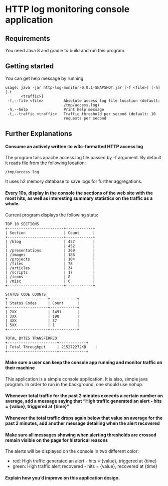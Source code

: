 # HTTP log monitoring console application

## Requirements
You need Java 8 and gradle to build and run this program. 

## Getting started
You can get help message by running:

```
usage: java -jar http-log-monitor-0.0.1-SNAPSHOT.jar [-f <file>] [-h] [-t
       <traffic>]
 -f,--file <file>         Absolute access log file location (default:
                          /tmp/access.log)
 -h,--help                Print help message
 -t,--traffic <traffic>   Traffic threshold per second (default: 10
                          requests per second
```

## Further Explanations

#### Consume an actively written-to w3c-formatted HTTP access log
The program tails apache access.log file passed by -f argument. By default it reads file from the following location:

```
/tmp/access.log
``` 

It uses h2 memory database to save logs for further aggregations.


#### Every 10s, display in the console the sections of the web site with the most hits, as well as interesting summary statistics on the traffic as a whole.

Current program displays the following stats:

```
TOP 10 SECTIONS
+-------------------------+------------+
| Section                 | Count      |
+-------------------------+------------+
| /blog                   | 457        |
|                         | 452        |
| /presentations          | 369        |
| /images                 | 186        |
| /projects               | 104        |
| /files                  | 78         |
| /articles               | 34         |
| /scripts                | 17         |
| /icons                  | 8          |
| /misc                   | 6          |
+-------------------------+------------+

STATUS CODE COUNTS
+------------------+------------+
| Status Codes     | Count      |
+------------------+------------+
| 2XX              | 1491       |
| 3XX              | 198        |
| 4XX              | 37         |
| 5XX              | 1          |
+------------------+------------+

TOTAL BYTES TRANSFERRED
+----------------------+------------+
| Total Throughput     | 215272272KB    |
+----------------------+------------+

```

#### Make sure a user can keep the console app running and monitor traffic on their machine
This application is a simple console application. It is also, simple java program.
In order to run in the background, one should use nohup.

#### Whenever total traffic for the past 2 minutes exceeds a certain number on average, add a message saying that “High traffic generated an alert - hits = {value}, triggered at {time}”

#### Whenever the total traffic drops again below that value on average for the past 2 minutes, add another message detailing when the alert recovered

#### Make sure all messages showing when alerting thresholds are crossed remain visible on the page for historical reasons

The alerts will be displayed on the console in two different color:
- red: High traffic generated an alert - hits = {value}, triggered at {time}
- green: High traffic alert recovered - hits = {value}, recovered at {time}

#### Explain how you’d improve on this application design.
